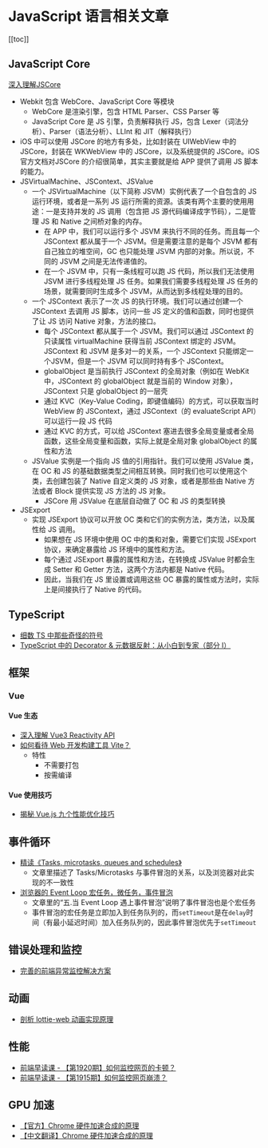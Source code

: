 # JavaScript 语言相关文章

[[toc]]

## JavaScript Core

[深入理解JSCore](https://tech.meituan.com/2018/08/23/deep-understanding-of-jscore.html)

- Webkit 包含 WebCore、JavaScript Core 等模块
  - WebCore 是渲染引擎，包含 HTML Parser、CSS Parser 等
  - JavaScript Core 是 JS 引擎，负责解释执行 JS，包含 Lexer（词法分析）、Parser（语法分析）、LLInt 和 JIT（解释执行）
- iOS 中可以使用 JSCore 的地方有多处，比如封装在 UIWebView 中的 JSCore，封装在 WKWebView 中的 JSCore，以及系统提供的 JSCore。iOS 官方文档对JSCore 的介绍很简单，其实主要就是给 APP 提供了调用 JS 脚本的能力。
- JSVirtualMachine、JSContext、JSValue
  - 一个 JSVirtualMachine（以下简称 JSVM）实例代表了一个自包含的 JS 运行环境，或者是一系列 JS 运行所需的资源。该类有两个主要的使用用途：一是支持并发的 JS 调用（包含把 JS 源代码编译成字节码），二是管理 JS 和 Native 之间桥对象的内存。
    - 在 APP 中，我们可以运行多个 JSVM 来执行不同的任务。而且每一个 JSContext 都从属于一个 JSVM。但是需要注意的是每个 JSVM 都有自己独立的堆空间，GC 也只能处理 JSVM 内部的对象。所以说，不同的 JSVM 之间是无法传递值的。
    - 在一个 JSVM 中，只有一条线程可以跑 JS 代码，所以我们无法使用 JSVM 进行多线程处理 JS 任务。如果我们需要多线程处理 JS 任务的场景，就需要同时生成多个 JSVM，从而达到多线程处理的目的。
  - 一个 JSContext 表示了一次 JS 的执行环境。我们可以通过创建一个 JSContext 去调用 JS 脚本，访问一些 JS 定义的值和函数，同时也提供了让 JS 访问 Native 对象，方法的接口。
    - 每个 JSContext 都从属于一个 JSVM。我们可以通过 JSContext 的只读属性 virtualMachine 获得当前 JSContext 绑定的 JSVM。JSContext 和 JSVM 是多对一的关系，一个 JSContext 只能绑定一个JSVM，但是一个 JSVM 可以同时持有多个 JSContext。
    - globalObject 是当前执行 JSContext 的全局对象（例如在 WebKit 中，JSContext 的 globalObject 就是当前的 Window 对象），JSContext 只是 globalObject 的一层壳
    - 通过 KVC（Key-Value Coding，即键值编码）的方式，可以获取当时 WebView 的 JSContext，通过 JSContext（的 evaluateScript API）可以运行一段 JS 代码
    - 通过 KVC 的方式，可以给 JSContext 塞进去很多全局变量或者全局函数，这些全局变量和函数，实际上就是全局对象 globalObject 的属性和方法
  - JSValue 实例是一个指向 JS 值的引用指针。我们可以使用 JSValue 类，在 OC 和 JS 的基础数据类型之间相互转换。同时我们也可以使用这个类，去创建包装了 Native 自定义类的 JS 对象，或者是那些由 Native 方法或者 Block 提供实现 JS 方法的 JS 对象。
    - JSCore 用 JSValue 在底层自动做了 OC 和 JS 的类型转换
- JSExport
  - 实现 JSExport 协议可以开放 OC 类和它们的实例方法，类方法，以及属性给 JS 调用。
    - 如果想在 JS 环境中使用 OC 中的类和对象，需要它们实现 JSExport 协议，来确定暴露给 JS 环境中的属性和方法。
    - 每个通过 JSExport 暴露的属性和方法，在转换成 JSValue 时都会生成 Setter 和 Getter 方法，这两个方法内都是 Native 代码。
    - 因此，当我们在 JS 里设置或调用这些 OC 暴露的属性或方法时，实际上是间接执行了 Native 的代码。

## TypeScript

- [细数 TS 中那些奇怪的符号](https://segmentfault.com/a/1190000023943952)
- [TypeScript 中的 Decorator & 元数据反射：从小白到专家（部分 I）](https://zhuanlan.zhihu.com/p/20297283)

## 框架

### Vue

#### Vue 生态

- [深入理解 Vue3 Reactivity API](https://zhuanlan.zhihu.com/p/146097763)
- [如何看待 Web 开发构建工具 Vite？](https://www.zhihu.com/question/394062839/answer/1496127786)
  - 特性
    - 不需要打包
    - 按需编译

#### Vue 使用技巧

- [揭秘 Vue.js 九个性能优化技巧](https://mp.weixin.qq.com/s/iQwTr5T95wPflJMT87ZObg)

## 事件循环

- [精读《Tasks, microtasks, queues and schedules》](https://github.com/dt-fe/weekly/issues/264)
  - 文章里描述了 Tasks/Microtasks 与事件冒泡的关系，以及浏览器对此实现的不一致性
- [浏览器的 Event Loop 宏任务，微任务，事件冒泡](https://juejin.im/post/6844904152779210766)
  - 文章里的“五.当 Event Loop 遇上事件冒泡”说明了事件冒泡也是个宏任务
  - 事件冒泡的宏任务是立即加入到任务队列的，而`setTimeout`是在`delay`时间（有最小延迟时间）加入任务队列的，因此事件冒泡优先于`setTimeout`

## 错误处理和监控

- [完善的前端异常监控解决方案](https://cdc.tencent.com/2018/09/13/frontend-exception-monitor-research/)

## 动画

- [剖析 lottie-web 动画实现原理](https://juejin.cn/post/6914835547588395022)

## 性能

- [前端早读课 - 【第1920期】如何监控网页的卡顿？](https://mp.weixin.qq.com/s/d-v7QgmP9aGnQr2nbpfzjQ)
- [前端早读课 - 【第1915期】如何监控网页崩溃？](https://mp.weixin.qq.com/s/EscBLM3hAoCrYn9r9zFmng)

## GPU 加速

- [【官方】Chrome 硬件加速合成的原理](http://www.chromium.org/developers/design-documents/gpu-accelerated-compositing-in-chrome?spm=taofed.bloginfo.blog.1.68c75ac8ZPJVT1)
- [【中文翻译】Chrome 硬件加速合成的原理](https://sinaad.github.io/xfe/2016/05/10/gpu-accelerated-compositing-in-chrome/)
